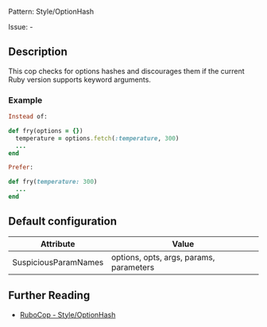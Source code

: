 Pattern: Style/OptionHash

Issue: -

## Description

This cop checks for options hashes and discourages them if the
current Ruby version supports keyword arguments.

### Example

```ruby
Instead of:

def fry(options = {})
  temperature = options.fetch(:temperature, 300)
  ...
end

Prefer:

def fry(temperature: 300)
  ...
end
```

## Default configuration

Attribute | Value
--- | ---
SuspiciousParamNames | options, opts, args, params, parameters

## Further Reading

* [RuboCop - Style/OptionHash](https://rubocop.readthedocs.io/en/latest/cops_style/#styleoptionhash)
